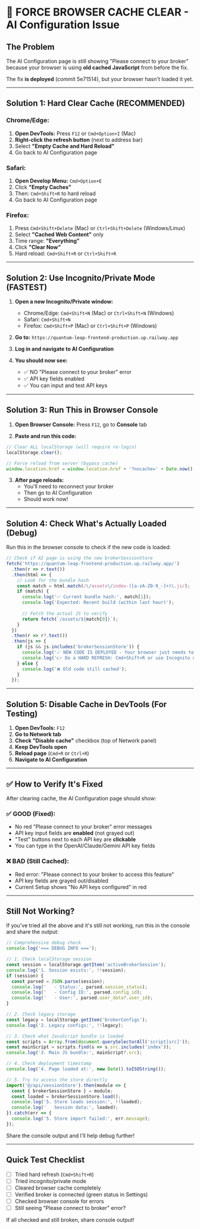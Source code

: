 # 🚨 FORCE BROWSER CACHE CLEAR - AI Configuration Issue

## The Problem

The AI Configuration page is still showing "Please connect to your broker" because your browser is using **old cached JavaScript** from before the fix.

The fix **is deployed** (commit 5e71514), but your browser hasn't loaded it yet.

---

## Solution 1: Hard Clear Cache (RECOMMENDED)

### Chrome/Edge:
1. **Open DevTools:** Press `F12` or `Cmd+Option+I` (Mac)
2. **Right-click the refresh button** (next to address bar)
3. Select **"Empty Cache and Hard Reload"**
4. Go back to AI Configuration page

### Safari:
1. **Open Develop Menu:** `Cmd+Option+E`
2. Click **"Empty Caches"**
3. Then: `Cmd+Shift+R` to hard reload
4. Go back to AI Configuration page

### Firefox:
1. Press `Cmd+Shift+Delete` (Mac) or `Ctrl+Shift+Delete` (Windows/Linux)
2. Select **"Cached Web Content"** only
3. Time range: **"Everything"**
4. Click **"Clear Now"**
5. Hard reload: `Cmd+Shift+R` or `Ctrl+Shift+R`

---

## Solution 2: Use Incognito/Private Mode (FASTEST)

1. **Open a new Incognito/Private window:**
   - Chrome/Edge: `Cmd+Shift+N` (Mac) or `Ctrl+Shift+N` (Windows)
   - Safari: `Cmd+Shift+N`
   - Firefox: `Cmd+Shift+P` (Mac) or `Ctrl+Shift+P` (Windows)

2. **Go to:** `https://quantum-leap-frontend-production.up.railway.app`

3. **Log in and navigate to AI Configuration**

4. **You should now see:**
   - ✅ NO "Please connect to your broker" error
   - ✅ API key fields enabled
   - ✅ You can input and test API keys

---

## Solution 3: Run This in Browser Console

1. **Open Browser Console:** Press `F12`, go to **Console** tab

2. **Paste and run this code:**

```javascript
// Clear ALL localStorage (will require re-login)
localStorage.clear();

// Force reload from server (bypass cache)
window.location.href = window.location.href + '?nocache=' + Date.now();
```

3. **After page reloads:**
   - You'll need to reconnect your broker
   - Then go to AI Configuration
   - Should work now!

---

## Solution 4: Check What's Actually Loaded (Debug)

Run this in the browser console to check if the new code is loaded:

```javascript
// Check if AI page is using the new brokerSessionStore
fetch('https://quantum-leap-frontend-production.up.railway.app/')
  .then(r => r.text())
  .then(html => {
    // Look for the bundle hash
    const match = html.match(/\/assets\/index-([a-zA-Z0-9_-]+)\.js/);
    if (match) {
      console.log('✅ Current bundle hash:', match[1]);
      console.log('Expected: Recent build (within last hour)');
      
      // Fetch the actual JS to verify
      return fetch(`/assets/${match[0]}`);
    }
  })
  .then(r => r?.text())
  .then(js => {
    if (js && js.includes('brokerSessionStore')) {
      console.log('✅ NEW CODE IS DEPLOYED - Your browser just needs to load it!');
      console.log('👉 Do a HARD REFRESH: Cmd+Shift+R or use Incognito mode');
    } else {
      console.log('❌ Old code still cached');
    }
  });
```

---

## Solution 5: Disable Cache in DevTools (For Testing)

1. **Open DevTools:** `F12`
2. **Go to Network tab**
3. **Check "Disable cache"** checkbox (top of Network panel)
4. **Keep DevTools open**
5. **Reload page** (`Cmd+R` or `Ctrl+R`)
6. **Navigate to AI Configuration**

---

## ✅ How to Verify It's Fixed

After clearing cache, the AI Configuration page should show:

### ✅ GOOD (Fixed):
- No red "Please connect to your broker" error messages
- API key input fields are **enabled** (not grayed out)
- "Test" buttons next to each API key are **clickable**
- You can type in the OpenAI/Claude/Gemini API key fields

### ❌ BAD (Still Cached):
- Red error: "Please connect to your broker to access this feature"
- API key fields are grayed out/disabled
- Current Setup shows "No API keys configured" in red

---

## Still Not Working?

If you've tried all the above and it's still not working, run this in the console and share the output:

```javascript
// Comprehensive debug check
console.log('=== DEBUG INFO ===');

// 1. Check localStorage session
const session = localStorage.getItem('activeBrokerSession');
console.log('1. Session exists:', !!session);
if (session) {
  const parsed = JSON.parse(session);
  console.log('   - Status:', parsed.session_status);
  console.log('   - Config ID:', parsed.config_id);
  console.log('   - User:', parsed.user_data?.user_id);
}

// 2. Check legacy storage
const legacy = localStorage.getItem('brokerConfigs');
console.log('2. Legacy configs:', !!legacy);

// 3. Check what JavaScript bundle is loaded
const scripts = Array.from(document.querySelectorAll('script[src]'));
const mainScript = scripts.find(s => s.src.includes('index'));
console.log('3. Main JS bundle:', mainScript?.src);

// 4. Check deployment timestamp
console.log('4. Page loaded at:', new Date().toISOString());

// 5. Try to access the store directly
import('@/api/sessionStore').then(module => {
  const { brokerSessionStore } = module;
  const loaded = brokerSessionStore.load();
  console.log('5. Store loads session:', !!loaded);
  console.log('   Session data:', loaded);
}).catch(err => {
  console.log('5. Store import failed:', err.message);
});
```

Share the console output and I'll help debug further!

---

## Quick Test Checklist

- [ ] Tried hard refresh (`Cmd+Shift+R`)
- [ ] Tried incognito/private mode
- [ ] Cleared browser cache completely
- [ ] Verified broker is connected (green status in Settings)
- [ ] Checked browser console for errors
- [ ] Still seeing "Please connect to broker" error?

If all checked and still broken, share console output!



